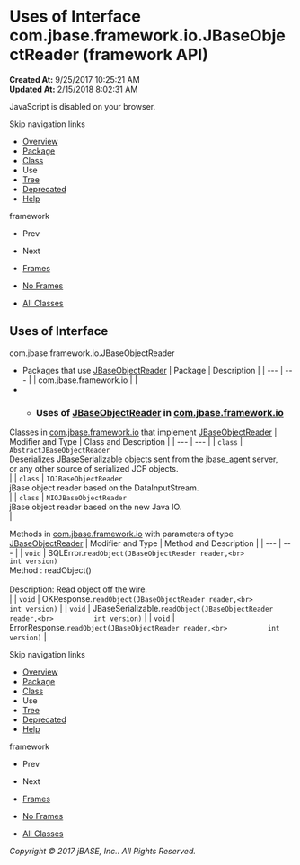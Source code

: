 # Uses of Interface com.jbase.framework.io.JBaseObjectReader (framework   API)

**Created At:** 9/25/2017 10:25:21 AM  
**Updated At:** 2/15/2018 8:02:31 AM  

<!--<br>    try {<br>        if (location.href.indexOf('is-external=true') == -1) {<br>            parent.document.title="Uses of Interface com.jbase.framework.io.JBaseObjectReader (framework   API)";<br>        }<br>    }<br>    catch(err) {<br>    }<br>//-->
JavaScript is disabled on your browser.

Skip navigation links

- [Overview](../../../../../overview-summary.html)
- [Package](/39220-io/com_jbase_framework_io_package-summary)
- [Class](/39220-io/com_jbase_framework_io_JBaseObjectReader "interface in com.jbase.framework.io")
- Use
- [Tree](/39220-io/com_jbase_framework_io_package-tree)
- [Deprecated](../../../../../deprecated-list.html)
- [Help](../../../../../help-doc.html)


framework <br>

- Prev
- Next


- [Frames](../../../../../index.html?com/jbase/framework/io/class-use//39223-class-use/com_jbase_framework_io_class-use_JBaseObjectReader)
- [No Frames](/39223-class-use/com_jbase_framework_io_class-use_JBaseObjectReader)


- [All Classes](../../../../../allclasses-noframe.html)


<!--<br>  allClassesLink = document.getElementById("allclasses\_navbar\_top");<br>  if(window==top) {<br>    allClassesLink.style.display = "block";<br>  }<br>  else {<br>    allClassesLink.style.display = "none";<br>  }<br>  //-->

## Uses of Interface
com.jbase.framework.io.JBaseObjectReader

- Packages that use [JBaseObjectReader](/39220-io/com_jbase_framework_io_JBaseObjectReader "interface in com.jbase.framework.io") | Package | Description |
| --- | --- |
| com.jbase.framework.io |   |
- - ### Uses of [JBaseObjectReader](/39220-io/com_jbase_framework_io_JBaseObjectReader "interface in com.jbase.framework.io") in [com.jbase.framework.io](/39220-io/com_jbase_framework_io_package-summary)


Classes in [com.jbase.framework.io](/39220-io/com_jbase_framework_io_package-summary) that implement [JBaseObjectReader](/39220-io/com_jbase_framework_io_JBaseObjectReader "interface in com.jbase.framework.io") | Modifier and Type | Class and Description |
| --- | --- |
| `class` | `AbstractJBaseObjectReader`<br>Deserializes JBaseSerializable objects sent from the jbase\_agent server,<br> or any other source of serialized JCF objects.<br> |
| `class` | `IOJBaseObjectReader`<br>jBase object reader based on the DataInputStream.<br> |
| `class` | `NIOJBaseObjectReader`<br>jBase object reader based on the new Java IO.<br> |



Methods in [com.jbase.framework.io](/39220-io/com_jbase_framework_io_package-summary) with parameters of type [JBaseObjectReader](/39220-io/com_jbase_framework_io_JBaseObjectReader "interface in com.jbase.framework.io") | Modifier and Type | Method and Description |
| --- | --- |
| `void` | SQLError.`readObject(JBaseObjectReader reader,<br>          int version)`<br>Method :                readObject()<br><br> Description:   Read object off the wire.<br> |
| `void` | OKResponse.`readObject(JBaseObjectReader reader,<br>          int version)`  |
| `void` | JBaseSerializable.`readObject(JBaseObjectReader reader,<br>          int version)`  |
| `void` | ErrorResponse.`readObject(JBaseObjectReader reader,<br>          int version)`  |

Skip navigation links

- [Overview](../../../../../overview-summary.html)
- [Package](/39220-io/com_jbase_framework_io_package-summary)
- [Class](/39220-io/com_jbase_framework_io_JBaseObjectReader "interface in com.jbase.framework.io")
- Use
- [Tree](/39220-io/com_jbase_framework_io_package-tree)
- [Deprecated](../../../../../deprecated-list.html)
- [Help](../../../../../help-doc.html)


framework <br>

- Prev
- Next


- [Frames](../../../../../index.html?com/jbase/framework/io/class-use//39223-class-use/com_jbase_framework_io_class-use_JBaseObjectReader)
- [No Frames](/39223-class-use/com_jbase_framework_io_class-use_JBaseObjectReader)


- [All Classes](../../../../../allclasses-noframe.html)


<!--<br>  allClassesLink = document.getElementById("allclasses\_navbar\_bottom");<br>  if(window==top) {<br>    allClassesLink.style.display = "block";<br>  }<br>  else {<br>    allClassesLink.style.display = "none";<br>  }<br>  //-->

*Copyright © 2017 jBASE, Inc.. All Rights Reserved.*
